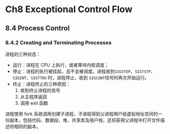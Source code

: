 # Ch8 Exceptional Control Flow

## 8.4 Process Control

### 8.4.2 Creating and Terminating Processes

进程的三种状态：

* 运行：进程在 CPU 上执行，或者等待内核调度；
* 停止：进程的执行被挂起，且不会被调度。进程收到`SIGSTOP`、`SIGTSTP`、`SIGINT`、`SIGTTOU` 时，进程停止，收到 `SIGCONT`信号时再次开始运行。
* 终止：进程终止的三种原因：
    1. 收到终止进程的信号
    2. 从主程序返回
    3. 调用 exit 函数

进程使用 fork 系统调用创建子进程，子进程得到父进程用户级虚拟地址空间的一份副本，包括代码、数据段、堆、共享库及用户栈，还将获得父进程中打开文件描述符相同的副本。